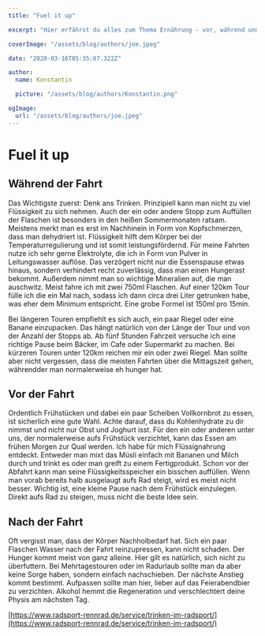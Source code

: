 ```yaml
---
title: "Fuel it up"

excerpt: "Hier erfährst du alles zum Thema Ernährung - vor, während und nach der Fahrt"

coverImage: "/assets/blog/authors/joe.jpeg"

date: "2020-03-16T05:35:07.322Z"

author:
  name: Konstantin

  picture: "/assets/blog/authors/Konstantin.png"

ogImage:
  url: "/assets/blog/authors/joe.jpeg"
---
```


# Fuel it up

## Während der Fahrt

Das Wichtigste zuerst: Denk ans Trinken. Prinzipiell kann man nicht zu viel Flüssigkeit zu sich nehmen. Auch der ein oder andere Stopp zum Auffüllen der Flaschen ist besonders in den heißen Sommermonaten ratsam. Meistens merkt man es erst im Nachhinein in Form von Kopfschmerzen, dass man dehydriert ist. Flüssigkeit hilft dem Körper bei der Temperaturregulierung und ist somit leistungsfördernd. Für meine Fahrten nutze ich sehr gerne Elektrolyte, die ich in Form von Pulver in Leitungswasser auflöse. Das verzögert nicht nur die Essenspause etwas hinaus, sondern verhindert recht zuverlässig, dass man einen Hungerast bekommt. Außerdem nimmt man so wichtige Mineralien auf, die man auschwitz. Meist fahre ich mit zwei 750ml Flaschen. Auf einer 120km Tour fülle ich die ein Mal nach, sodass ich dann circa drei Liter getrunken habe, was eher dem Minimum entspricht. Eine grobe Formel ist 150ml pro 15min.

Bei längeren Touren empfiehlt es sich auch, ein paar Riegel oder eine Banane einzupacken. Das hängt natürlich von der Länge der Tour und von der Anzahl der Stopps ab. Ab fünf Stunden Fahrzeit versuche ich eine richtige Pause beim Bäcker, im Cafe oder Supermarkt zu machen. Bei kürzeren Touren unter 120km reichen mir ein oder zwei Riegel. Man sollte aber nicht vergessen, dass die meisten Fahrten über die Mittagszeit gehen, währendder man normalerweise eh hunger hat.

## Vor der Fahrt

Ordentlich Frühstücken und dabei ein paar Scheiben Vollkornbrot zu essen, ist sicherlich eine gute Wahl. Achte darauf, dass du Kohlenhydrate zu dir nimmst und nicht nur Obst und Joghurt isst. Für den ein oder anderen unter uns, der normalerweise aufs Frühstück verzichtet, kann das Essen am frühen Morgen zur Qual werden. Ich habe für mich Flüssignahrung entdeckt. Entweder man mixt das Müsli einfach mit Bananen und Milch durch und trinkt es oder man greift zu einem Fertigprodukt. Schon vor der Abfahrt kann man seine Flüssigkeitsspeicher ein bisschen auffüllen. Wenn man vorab bereits halb ausgelaugt aufs Rad steigt, wird es meist nicht besser. Wichtig ist, eine kleine Pause nach dem Frühstück einzulegen. Direkt aufs Rad zu steigen, muss nicht die beste Idee sein.

## Nach der Fahrt

Oft vergisst man, dass der Körper Nachholbedarf hat. Sich ein paar Flaschen Wasser nach der Fahrt reinzupressen, kann nicht schaden. Der Hunger kommt meist von ganz alleine. Hier gilt es natürlich, sich nicht zu überfuttern. Bei Mehrtagestouren oder im Radurlaub sollte man da aber keine Sorge haben, sondern einfach nachschieben. Der nächste Anstieg kommt bestimmt. Aufpassen sollte man hier, lieber auf das Feierabendbier zu verzichten. Alkohol hemmt die Regeneration und verschlechtert deine Physis am nächsten Tag.

[https://www.radsport-rennrad.de/service/trinken-im-radsport/](https://www.radsport-rennrad.de/service/trinken-im-radsport/)
